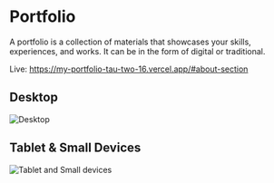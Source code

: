 # Portfolio

A portfolio is a collection of materials that showcases your skills, experiences, and works. It can be in the form of digital or traditional.


Live: https://my-portfolio-tau-two-16.vercel.app/#about-section

## Desktop
![Desktop](public/readme-files/Showcase%201.mp4.gif)


## Tablet & Small Devices
![Tablet and Small devices](public/readme-files/Showcase%202.mp4.gif)
